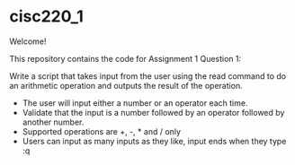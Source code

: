 # cisc220_1

Welcome!

This repository contains the code for Assignment 1 Question 1:

Write a script that takes input from the user using the read command to do an
arithmetic operation and outputs the result of the operation.
- The user will input either a number or an operator each time.
- Validate that the input is a number followed by an operator followed by another number.
- Supported operations are +, -, * and / only
- Users can input as many inputs as they like, input ends when they type :q
